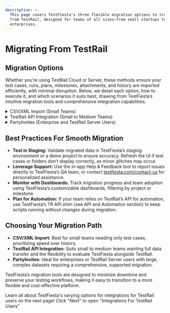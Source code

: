 ```yaml
---
description: >-
  This page covers TestFiesta's three flexible migration options to transition
  from TestRail, designed for teams of all sizes—from small startups to large
  enterprises.
---
```


# Migrating From TestRail

## Migration Options

Whether you’re using TestRail Cloud or Server, these methods ensure your test cases, runs, plans, milestones, attachments, and history are imported efficiently, with minimal disruption. Below, we detail each option, how to execute it, and which scenarios it suits best, drawing from TestFiesta’s intuitive migration tools and comprehensive integration capabilities.

<details>

<summary>CSV/XML Import (Small Teams)</summary>

* **Overview:** Ideal for small teams or those needing only test cases without historical data (e.g., results, execution history). This method is quick and straightforward, perfect for lightweight setups or rapid onboarding.
* **How It Works:**
  1. In TestRail, export your test cases as a CSV or XML file via the Test Cases section (refer to TestRail’s [export guide](https://support.testrail.com/hc/en-us/articles/15144643126932-Export-test-cases)).
  2. In TestFiesta, navigate to Admin > Import and upload the exported file.
  3. Map fields (e.g., title, steps, expected results) as prompted to align TestRail’s structure with TestFiesta’s test case repository.
  4. Review imported cases in a new or demo project to ensure accuracy.
* **When to Use:** Best for small shops or teams starting fresh, where history isn’t critical. It’s the simplest way to get testing in TestFiesta within minutes.
* **Limitations:** Excludes test runs, results, and history. Manual field mapping may be needed for custom fields.
* **Tips:** Check [https://docs.testfiesta.com/projects-tab/test-cases-tab/importing-exporting-test-cases](https://docs.testfiesta.com/projects-tab/test-cases-tab/importing-exporting-test-cases) for detailed import steps.

</details>

<details>

<summary>TestRail API Integration (Small to Medium Teams)</summary>

* **Overview:** Designed for small to medium teams, this method uses TestFiesta’s TestRail API integration to pull all TestRail data—test cases, runs, plans, milestones, attachments, custom fields, and history—in a single, automated process. It also supports bidirectional sync for evaluating TestFiesta while continuing TestRail operations.
* **How It Works:**
  1. In TestFiesta, go to Admin > Integrations > TestRail.
  2. Enter your TestRail API credentials (found in TestRail’s user settings; see [TestRail API docs](https://support.testrail.com/hc/en-us/articles/7076948376724-API-reference)).
  3. Initiate the import to pull all data into a TestFiesta project. The process completes in minutes, mapping TestRail’s structure (e.g., sections to folders, suites to repositories) to TestFiesta’s.
  4. Enable sync to keep TestFiesta and TestRail in lockstep—changes in one platform reflect in the other.
  5. Review data in TestFiesta’s project or staging environment. Use dashboards to verify completeness.
* **When to Use:** Perfect for teams wanting a full migration with history or those testing TestFiesta alongside TestRail. The sync feature supports gradual adoption without disrupting workflows.
* **Benefits:** Comprehensive data transfer, real-time sync, and minimal setup. Preserves folder structures, custom fields, and attachments.
* **Limitations:** Requires TestRail Cloud access and API credentials. Sync should be disabled post-migration to avoid conflicts.
* **Tips:** Test in a staging project to identify UI issues (e.g., folder loading glitches noted in testing). Disable sync once fully transitioned. Refer to [docs.testfiesta.com/getting-started/testrail-migration](https://docs.testfiesta.com/getting-started/testrail-migration) for setup guides

</details>

<details>

<summary>PartyInvites (Enterprise and TestRail Server Users)</summary>

* **Overview:** PartyInvites is a specialized tool for large-scale migrations, particularly for TestRail Server users or enterprises with full database copies (e.g., enterprise-sized teams). It directly imports an entire TestRail database into TestFiesta, ensuring no data loss.
* **How It Works:**
  1. Contact TestFiesta support at [testfiesta.com/contact-us](https://testfiesta.com/contact-us) to initiate the process.
  2. Provide access to your TestRail Server database or a database copy (e.g., SQL dump or backup).
  3. TestFiesta’s team uses PartyInvites to map and import all data—test cases, runs, plans, milestones, attachments, and history—into a TestFiesta organization.
  4. Validate the migration in a dedicated TestFiesta project, using dashboards to confirm data integrity.
* **When to Use:** Best for enterprise teams with complex TestRail Server setups or large datasets requiring a hands-off, high-fidelity migration.
* **Benefits:** Handles massive datasets, preserves all metadata, and minimizes manual effort. Tailored for server-based instances not accessible via API.
* **Limitations:** Not publicly available yet; requires coordination with TestFiesta’s team. Primarily for TestFiesta’s internal use or large accounts.
* **Tips:** Schedule a consultation with support to plan the migration timeline. Use TestFiesta’s audit logs (Admin > Audit Log) to track imported data actions.

</details>

## Best Practices For Smooth Migration

* **Test in Staging:** Validate migrated data in TestFiesta’s staging environment or a demo project to ensure accuracy. Refresh the UI if test cases or folders don’t display correctly, as minor glitches may occur.
* **Leverage Support:** Use the in-app Help & Feedback tool to report issues directly to TestFiesta’s QA team, or contact [testfiesta.com/contact-us](https://testfiesta.com/contact-us) for personalized assistance.
* **Monitor with Dashboards:** Track migration progress and team adoption using TestFiesta’s customizable dashboards, filtering by project or milestone.
* **Plan for Automation:** If your team relies on TestRail’s API for automation, use TestFiesta’s TR API shim (see API and Automation section) to keep scripts running without changes during migration.

## Choosing Your Migration Path

* **CSV/XML Import:** Best for small teams needing only test cases, prioritizing speed over history.
* **TestRail API Integration:** Suits small to medium teams wanting full data transfer and the flexibility to evaluate TestFiesta alongside TestRail.
* **PartyInvites:** Ideal for enterprises or TestRail Server users with large, complex datasets requiring a comprehensive, supported migration.

TestFiesta’s migration tools are designed to minimize downtime and preserve your testing workflows, making it easy to transition to a more flexible and cost-effective platform.

Learn all about TestFiesta's varying options for integrations for TestRail users on the next page! Click "Next" to open "Integrations For TestRail Users"
